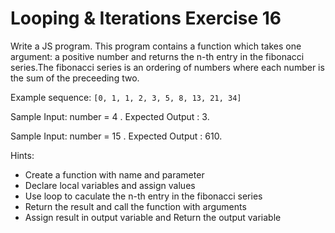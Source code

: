 # Looping & Iterations Exercise 16

Write a JS program. This program contains a function which takes one argument: a positive number and returns the n-th entry in the fibonacci series.The fibonacci series is an ordering of numbers where each number is the sum of the preceeding two.

Example sequence: `[0, 1, 1, 2, 3, 5, 8, 13, 21, 34]`

Sample Input: number = 4 . Expected Output : 3.

Sample Input: number = 15 . Expected Output : 610.

Hints:

- Create a function with name and parameter
- Declare local variables and assign values
- Use loop to caculate the n-th entry in the fibonacci series
- Return the result and call the function with arguments
- Assign result in output variable and Return the output variable